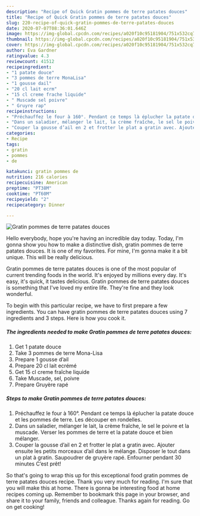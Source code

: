 ```yaml
---
description: "Recipe of Quick Gratin pommes de terre patates douces"
title: "Recipe of Quick Gratin pommes de terre patates douces"
slug: 220-recipe-of-quick-gratin-pommes-de-terre-patates-douces
date: 2020-07-07T08:36:01.646Z
image: https://img-global.cpcdn.com/recipes/a020f10c95181904/751x532cq70/gratin-pommes-de-terre-patates-douces-photo-principale-de-la-recette.jpg
thumbnail: https://img-global.cpcdn.com/recipes/a020f10c95181904/751x532cq70/gratin-pommes-de-terre-patates-douces-photo-principale-de-la-recette.jpg
cover: https://img-global.cpcdn.com/recipes/a020f10c95181904/751x532cq70/gratin-pommes-de-terre-patates-douces-photo-principale-de-la-recette.jpg
author: Eva Gardner
ratingvalue: 4.3
reviewcount: 41512
recipeingredient:
- "1 patate douce"
- "3 pommes de terre MonaLisa"
- "1 gousse dail"
- "20 cl lait ecrm"
- "15 cl creme frache liquide"
- " Muscade sel poivre"
- " Gruyre rap"
recipeinstructions:
- "Préchauffez le four à 160°. Pendant ce temps là éplucher la patate douce et les pommes de terre. Les découper en rondelles."
- "Dans un saladier, mélanger le lait, la crème fraîche, le sel le poivre et la muscade. Verser les pommes de terre et la patate douce et bien mélanger."
- "Couper la gousse d’ail en 2 et frotter le plat a gratin avec. Ajouter ensuite les petits morceaux d’ail dans le mélange. Disposer le tout dans un plat à gratin. Saupoudrer de gruyère rapé. Enfourner pendant 30 minutes C’est prêt!"
categories:
- Recipe
tags:
- gratin
- pommes
- de

katakunci: gratin pommes de 
nutrition: 216 calories
recipecuisine: American
preptime: "PT38M"
cooktime: "PT60M"
recipeyield: "2"
recipecategory: Dinner

---
```



![Gratin pommes de terre patates douces](https://img-global.cpcdn.com/recipes/a020f10c95181904/751x532cq70/gratin-pommes-de-terre-patates-douces-photo-principale-de-la-recette.jpg)

Hello everybody, hope you're having an incredible day today. Today, I'm gonna show you how to make a distinctive dish, gratin pommes de terre patates douces. It is one of my favorites. For mine, I'm gonna make it a bit unique. This will be really delicious.

Gratin pommes de terre patates douces is one of the most popular of current trending foods in the world. It's enjoyed by millions every day. It's easy, it's quick, it tastes delicious. Gratin pommes de terre patates douces is something that I've loved my entire life. They're fine and they look wonderful.




To begin with this particular recipe, we have to first prepare a few ingredients. You can have gratin pommes de terre patates douces using 7 ingredients and 3 steps. Here is how you cook it.

<!--inarticleads1-->

##### The ingredients needed to make Gratin pommes de terre patates douces:

1. Get 1 patate douce
1. Take 3 pommes de terre Mona-Lisa
1. Prepare 1 gousse d’ail
1. Prepare 20 cl lait ecrémé
1. Get 15 cl creme fraîche liquide
1. Take  Muscade, sel, poivre
1. Prepare  Gruyère rapé




<!--inarticleads2-->

##### Steps to make Gratin pommes de terre patates douces:

1. Préchauffez le four à 160°. Pendant ce temps là éplucher la patate douce et les pommes de terre. Les découper en rondelles.
1. Dans un saladier, mélanger le lait, la crème fraîche, le sel le poivre et la muscade. Verser les pommes de terre et la patate douce et bien mélanger.
1. Couper la gousse d’ail en 2 et frotter le plat a gratin avec. Ajouter ensuite les petits morceaux d’ail dans le mélange. Disposer le tout dans un plat à gratin. Saupoudrer de gruyère rapé. Enfourner pendant 30 minutes C’est prêt!




So that's going to wrap this up for this exceptional food gratin pommes de terre patates douces recipe. Thank you very much for reading. I'm sure that you will make this at home. There is gonna be interesting food at home recipes coming up. Remember to bookmark this page in your browser, and share it to your family, friends and colleague. Thanks again for reading. Go on get cooking!
